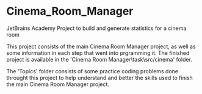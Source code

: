 # Cinema_Room_Manager
JetBrains Academy Project to build and generate statistics for a cinema room

This project consists of the main Cinema Room Manager project, as well as some information in each step that went into prgramming it. The finished project
is available in the 'Cinema Room Manager\task\src/cinema' folder.

The 'Topics' folder consists of some practice coding problems done throught this project to help understand and better the skills used to finish the main 
Cinema Room Manager project.
